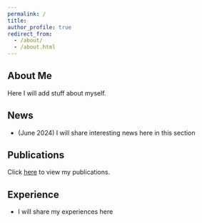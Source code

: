 ```yaml
---
permalink: /
title: 
author_profile: true
redirect_from: 
  - /about/
  - /about.html
---
```



## About Me
Here I will add stuff about myself.

## News

* (June 2024) I will share interesting news here in this section

## Publications
Click [here](/publications/) to view my publications.

## Experience 
* I will share my experiences here
